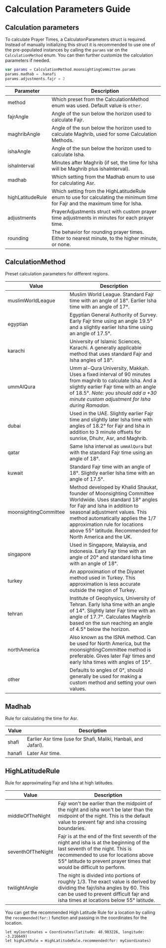 # Calculation Parameters Guide

## Calculation parameters

To calculate Prayer Times, a CalculatonParameters struct is required.
Instead of manually initializing this struct it is recommended to use one of the pre-populated
instances by calling the `params` var on the `CalculationMethod` enum. You can then further
customize the calculation parameters if needed.

```swift
var params = CalculationMethod.moonsightingCommittee.params
params.madhab = .hanafi
params.adjustments.fajr = 2
```

| Parameter | Description |
| --------- | ----------- |
| method    | Which preset from the CalculationMethod enum was used. Default value is `other`. |
| fajrAngle | Angle of the sun below the horizon used to calculate Fajr. |
| maghribAngle | Angle of the sun below the horizon used to calculate Maghrib, used for some Calculation Methods. |
| ishaAngle | Angle of the sun below the horizon used to calculate Isha. |
| ishaInterval | Minutes after Maghrib (if set, the time for Isha will be Maghrib plus ishaInterval). |
| madhab | Which setting from the Madhab enum to use for calculating Asr. |
| highLatitudeRule | Which setting from the HighLatitudeRule enum to use for calculating the minimum time for Fajr and the maximum time for Isha. |
| adjustments | PrayerAdjustments struct with custom prayer time adjustments in minutes for each prayer time. |
| rounding | The behavior for rounding prayer times. Either to nearest minute, to the higher minute, or none.  |

## CalculationMethod

Preset calculation parameters for different regions.

| Value | Description |
| ----- | ----------- |
| muslimWorldLeague | Muslim World League. Standard Fajr time with an angle of 18°. Earlier Isha time with an angle of 17°. |
| egyptian | Egyptian General Authority of Survey. Early Fajr time using an angle 19.5° and a slightly earlier Isha time using an angle of 17.5°. |
| karachi | University of Islamic Sciences, Karachi. A generally applicable method that uses standard Fajr and Isha angles of 18°. |
| ummAlQura | Umm al-Qura University, Makkah. Uses a fixed interval of 90 minutes from maghrib to calculate Isha. And a slightly earlier Fajr time with an angle of 18.5°. *Note: you should add a +30 minute custom adjustment for Isha during Ramadan.* |
| dubai | Used in the UAE. Slightly earlier Fajr time and slightly later Isha time with angles of 18.2° for Fajr and Isha in addition to 3 minute offsets for sunrise, Dhuhr, Asr, and Maghrib. |
| qatar | Same Isha interval as `ummAlQura` but with the standard Fajr time using an angle of 18°. |
| kuwait | Standard Fajr time with an angle of 18°. Slightly earlier Isha time with an angle of 17.5°. |
| moonsightingCommittee | Method developed by Khalid Shaukat, founder of Moonsighting Committee Worldwide. Uses standard 18° angles for Fajr and Isha in addition to seasonal adjustment values. This method automatically applies the 1/7 approximation rule for locations above 55° latitude. Recommended for North America and the UK. |
| singapore | Used in Singapore, Malaysia, and Indonesia. Early Fajr time with an angle of 20° and standard Isha time with an angle of 18°. |
| turkey | An approximation of the Diyanet method used in Turkey. This approximation is less accurate outside the region of Turkey. |
| tehran | Institute of Geophysics, University of Tehran. Early Isha time with an angle of 14°. Slightly later Fajr time with an angle of 17.7°. Calculates Maghrib based on the sun reaching an angle of 4.5° below the horizon. |
| northAmerica | Also known as the ISNA method. Can be used for North America, but the moonsightingCommittee method is preferable. Gives later Fajr times and early Isha times with angles of 15°. |
| other | Defaults to angles of 0°, should generally be used for making a custom method and setting your own values. |

## Madhab

Rule for calculating the time for Asr.

| Value | Description |
| ----- | ----------- |
| shafi | Earlier Asr time (use for Shafi, Maliki, Hanbali, and Jafari). |
| hanafi | Later Asr time. |

## HighLatitudeRule

Rule for approximating Fajr and Isha at high latitudes.

| Value | Description |
| ----- | ----------- |
| middleOfTheNight | Fajr won't be earlier than the midpoint of the night and isha won't be later than the midpoint of the night. This is the default value to prevent fajr and isha crossing boundaries. |
| seventhOfTheNight | Fajr is at the end of the first seventh of the night and isha is at the beginning of the last seventh of the night. This is recommended to use for locations above 55° latitude to prevent prayer times that would be difficult to perform. |
| twilightAngle | The night is divided into portions of roughly 1/3. The exact value is derived by dividing the fajr/isha angles by 60. This can be used to prevent difficult fajr and isha times at locations below 55° latitude. |

You can get the recommended High Latitude Rule for a location by calling the `recommended(for:)` function and passing in the coordinates for the location.

```
let myCoordinates = Coordinates(latitude: 48.983226, longitude: -3.216649)
let highLatRule = HighLatitudeRule.recommended(for: myCoordinates)
```
